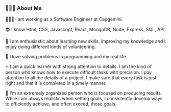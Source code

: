 ### 🕵🏻‍♀️ About Me 


👩🏼‍💻   I am working as a Software Engineer at Capgemini. 

📚   I know Html, CSS, Javascript, React, MongoDB, Node, Express, SQL, API.

🥰   I am enthusiastic about learning new skills, improving my knowledge and I enjoy doing different kinds of volunteering.

🐛   I love solving problems in programming and my real life.

🔥   I am a quick learner with strong attention to details.
     I am the kind of person who knows how to execute difficult tasks with precision. 
     I pay attention to all the details of a project. 
     I make sure that every task is just right and that it is completed in a timely manner.

🏹   I'm an extremely organized person who is focused on producing results.
     While I am always realistic when setting goals, I consistently develop ways to efficiently achieve, and often exceed, those goals.
          

<!--
**ellietms/ellietms** is a ✨ _special_ ✨ repository because its `README.md` (this file) appears on your GitHub profile.

Here are some ideas to get you started:

- 🔭 I’m currently working on ...
- 🌱 I’m currently learning ...
- 👯 I’m looking to collaborate on ...
- 🤔 I’m looking for help with ...
- 💬 Ask me about ...
- 📫 How to reach me: ...
- 😄 Pronouns: ...
- ⚡ Fun fact: ...
-->
